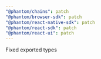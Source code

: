 ```yaml
---
"@phantom/chains": patch
"@phantom/browser-sdk": patch
"@phantom/react-native-sdk": patch
"@phantom/react-sdk": patch
"@phantom/react-ui": patch
---
```


Fixed exported types
